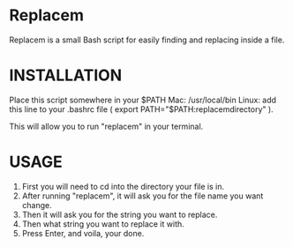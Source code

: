 Replacem
==========

Replacem is a small Bash script for easily finding and replacing inside a file. 

INSTALLATION
============

Place this script somewhere in your $PATH
Mac: /usr/local/bin
Linux:  add this line to your .bashrc file ( export PATH="$PATH:replacemdirectory" ). 

This will allow you to run "replacem" in your terminal. 

USAGE
=====

1. First you will need to cd into the directory your file is in. 
2. After running "replacem", it will ask you for the file name you want change.
3. Then it will ask you for the string you want to replace. 
4. Then what string you want to replace it with.
5. Press Enter, and voila, your done. 

